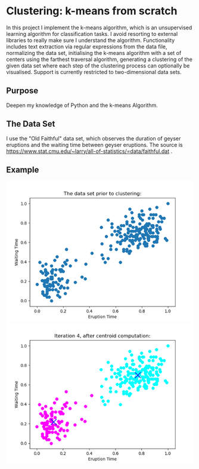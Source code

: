 # Clustering: k-means from scratch
In this project I implement the k-means algorithm, which is an unsupervised learning algorithm for classification tasks. I avoid resorting to external libraries to really make sure I understand the algorithm. Functionality includes text extraction via regular expressions from the data file, normalizing the data set, initialising the k-means algorithm with a set of centers using the farthest traversal algorithm, generating a clustering of the given data set where each step of the clustering process can optionally be visualised. Support is currently restricted to two-dimensional data sets. 

## Purpose
Deepen my knowledge of Python and the k-means Algorithm.

## The Data Set
I use the "Old Faithful" data set, which observes the duration of geyser eruptions and the waiting time between geyser eruptions. The source is https://www.stat.cmu.edu/~larry/all-of-statistics/=data/faithful.dat .

## Example
![Screenshot](/docs/images/prior.png)
![Screenshot](/docs/images/clustering.png)